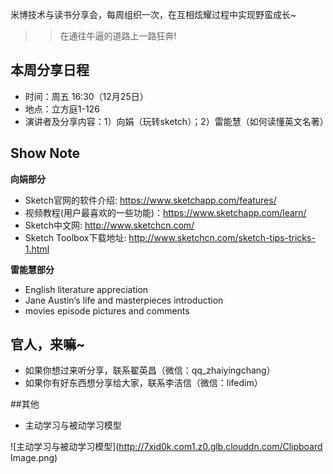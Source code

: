 米博技术与读书分享会，每周组织一次，在互相炫耀过程中实现野蛮成长~

>> 在通往牛逼的道路上一路狂奔! 

## 本周分享日程

- 时间：周五 16:30（12月25日）
- 地点：立方庭1-126
- 演讲者及分享内容：1）向娟（玩转sketch）；2）雷能慧（如何读懂英文名著）

## Show Note

**向娟部分**

- Sketch官网的软件介绍: https://www.sketchapp.com/features/
- 视频教程(用户最喜欢的一些功能)：https://www.sketchapp.com/learn/
- Sketch中文网: http://www.sketchcn.com/
- Sketch Toolbox下载地址: http://www.sketchcn.com/sketch-tips-tricks-1.html

**雷能慧部分**
 
- English literature appreciation
- Jane Austin‘s life and masterpieces introduction
- movies episode pictures and comments

## 官人，来嘛~

- 如果你想过来听分享，联系翟英昌（微信：qq_zhaiyingchang）
- 如果你有好东西想分享给大家，联系李洁信（微信：lifedim）

##其他

- 主动学习与被动学习模型

![主动学习与被动学习模型](http://7xid0k.com1.z0.glb.clouddn.com/Clipboard Image.png)



